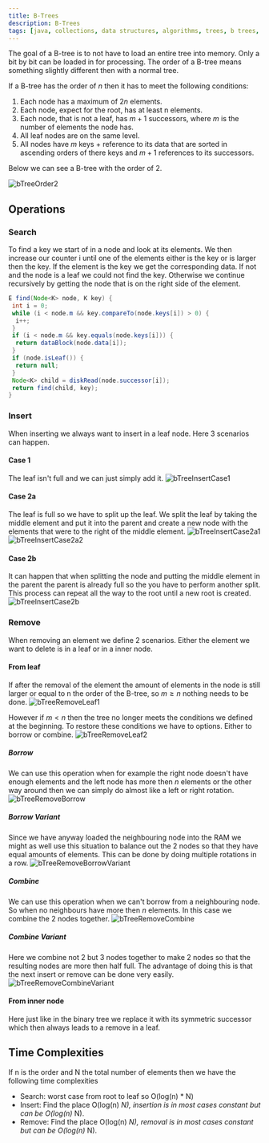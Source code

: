 ```yaml
---
title: B-Trees
description: B-Trees
tags: [java, collections, data structures, algorithms, trees, b trees, balanced trees]
---
```


The goal of a B-tree is to not have to load an entire tree into memory. Only a bit by bit can be loaded in for processing. The order of a B-tree means something slightly different then with a normal tree.

If a B-tree has the order of $n$ then it has to meet the following conditions:

1. Each node has a maximum of $2n$ elements.
2. Each node, expect for the root, has at least n elements.
3. Each node, that is not a leaf, has $m+1$ successors, where $m$ is the number of elements the node has.
4. All leaf nodes are on the same level.
5. All nodes have $m$ keys + reference to its data that are sorted in ascending orders of there keys and $m+1$ references to its successors.

Below we can see a B-tree with the order of 2.

![bTreeOrder2](/img/programming/bTreeOrder2.png)

## Operations

### Search

To find a key we start of in a node and look at its elements. We then increase our counter i until one of the elements either is the key or is larger then the key. If the element is the key we get the corresponding data. If not and the node is a leaf we could not find the key. Otherwise we continue recursively by getting the node that is on the right side of the element.

```java
E find(Node<K> node, K key) {
 int i = 0;
 while (i < node.m && key.compareTo(node.keys[i]) > 0) {
  i++;
 }
 if (i < node.m && key.equals(node.keys[i])) {
  return dataBlock(node.data[i]);
 }
 if (node.isLeaf()) {
  return null;
 }
 Node<K> child = diskRead(node.successor[i]);
 return find(child, key);
}
```

### Insert

When inserting we always want to insert in a leaf node. Here 3 scenarios can happen.

#### Case 1

The leaf isn't full and we can just simply add it.
![bTreeInsertCase1](/img/programming/bTreeInsertCase1.png)

#### Case 2a

The leaf is full so we have to split up the leaf. We split the leaf by taking the middle element and put it into the parent and create a new node with the elements that were to the right of the middle element.
![bTreeInsertCase2a1](/img/programming/bTreeInsertCase2a1.png)
![bTreeInsertCase2a2](/img/programming/bTreeInsertCase2a2.png)

#### Case 2b

It can happen that when splitting the node and putting the middle element in the parent the parent is already full so the you have to perform another split. This process can repeat all the way to the root until a new root is created.
![bTreeInsertCase2b](/img/programming/bTreeInsertCase2b.png)

### Remove

When removing an element we define 2 scenarios. Either the element we want to delete is in a leaf or in a inner node.

#### From leaf

If after the removal of the element the amount of elements in the node is still larger or equal to n the order of the B-tree, so $m\geq n$ nothing needs to be done.
![bTreeRemoveLeaf1](/img/programming/bTreeRemoveLeaf1.png)

However if $m < n$ then the tree no longer meets the conditions we defined at the beginning. To restore these conditions we have to options. Either to borrow or combine.
![bTreeRemoveLeaf2](/img/programming/bTreeRemoveLeaf2.png)

##### Borrow

We can use this operation when for example the right node doesn't have enough elements and the left node has more then $n$ elements or the other way around then we can simply do almost like a left or right rotation.
![bTreeRemoveBorrow](/img/programming/bTreeRemoveBorrow.png)

##### Borrow Variant

Since we have anyway loaded the neighbouring node into the RAM we might as well use this situation to balance out the 2 nodes so that they have equal amounts of elements. This can be done by doing multiple rotations in a row.
![bTreeRemoveBorrowVariant](/img/programming/bTreeRemoveBorrowVariant.png)

##### Combine

We can use this operation when we can't borrow from a neighbouring node. So when no neighbours have more then $n$ elements. In this case we combine the 2 nodes together.
![bTreeRemoveCombine](/img/programming/bTreeRemoveCombine.png)

##### Combine Variant

Here we combine not 2 but 3 nodes together to make 2 nodes so that the resulting nodes are more then half full. The advantage of doing this is that the next insert or remove can be done very easily.
![bTreeRemoveCombineVariant](/img/programming/bTreeRemoveCombineVariant.png)

#### From inner node

Here just like in the binary tree we replace it with its symmetric successor which then always leads to a remove in a leaf.

## Time Complexities

If n is the order and N the total number of elements then we have the following time complexities

- Search: worst case from root to leaf so O(log(n) * N)
- Insert: Find the place O(log(n) *N), insertion is in most cases constant but can be O(log(n)* N).
- Remove: Find the place O(log(n) *N), removal is in most cases constant but can be O(log(n)* N).
